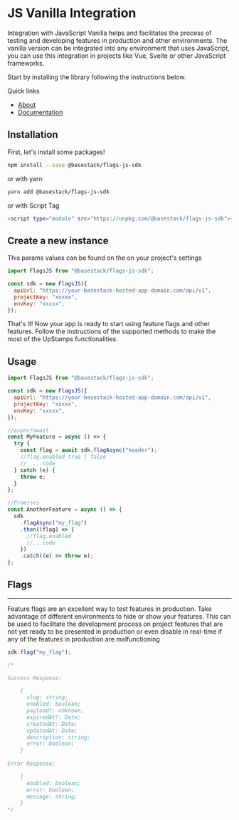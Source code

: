 # JS Vanilla Integration

Integration with JavaScript Vanilla helps and facilitates the process of testing and developing features in production and other environments. The vanilla version can be integrated into any environment that uses JavaScript, you can use this integration in projects like Vue, Svelte or other JavaScript frameworks.

Start by installing the library following the instructions below.

Quick links

- [About](https://basestack.co/)
- [Documentation](https://docs.basestack.co/)

## Installation

First, let's install some packages!

```bash
npm install --save @basestack/flags-js-sdk
```

or with yarn

```bash
yarn add @basestack/flags-js-sdk
```

or with Script Tag

```bash
<script type="module" src="https://unpkg.com/@basestack/flags-js-sdk"></script>
```

## Create a new instance

This params values can be found on the on your project's settings

```js
import FlagsJS from "@basestack/flags-js-sdk";

const sdk = new FlagsJS({
  apiUrl: "https://your-basestack-hosted-app-domain.com/api/v1",
  projectKey: "xxxxx",
  envKey: "xxxxx",
});
```

That's it! Now your app is ready to start using feature flags and other features. Follow the instructions of the supported methods to make the most of the UpStamps functionalities.

## Usage

```js
import FlagsJS from "@basestack/flags-js-sdk";

const sdk = new FlagsJS({
  apiUrl: "https://your-basestack-hosted-app-domain.com/api/v1",
  projectKey: "xxxxx",
  envKey: "xxxxx",
});

//async/await
const MyFeature = async () => {
  try {
    const flag = await sdk.flagAsync("header");
    //flag.enabled true | false
    //  ...code
  } catch (e) {
    throw e;
  }
};

//Promises
const AnotherFeature = async () => {
  sdk
    .flagAsync("my_flag")
    .then((flag) => {
      //flag.enabled
      //...code
    })
    .catch((e) => throw e);
};
```

## Flags

---

Feature flags are an excellent way to test features in production. Take advantage of different environments to hide or show your features. This can be used to facilitate the development process on project features that are not yet ready to be presented in production or even disable in real-time if any of the features in production are malfunctioning

```js
sdk.flag("my_flag");

/*

Success Response: 

    { 
      slug: string;
      enabled: boolean;
      payload?: unknown;
      expiredAt?: Date;
      createdAt: Date;
      updatedAt: Date;
      description: string;
      error: boolean;
    }
  
Error Response: 

    {
      enabled: boolean;
      error: boolean;
      message: string;
    }
*/
```
